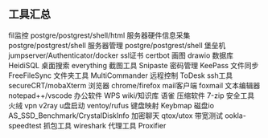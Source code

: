 ## 工具汇总

fil监控  postgre/postgrest/shell/html
服务器硬件信息采集  postgre/postgrest/shell
服务器管理  postgre/postgrest/shell
堡垒机  jumpserver/Authenticator/docker
ssl证书 certbot
画图  drawio
数据库  HeidiSQL
桌面搜索  everything
截图工具  Snipaste
密码管理  KeePass
文件同步  FreeFileSync
文件夹工具  MultiCommander
远程控制  ToDesk
ssh工具  secureCRT/mobaXterm
浏览器  chrome/firefox
mail客户端  foxmail
文本编辑器  notepad++/vscode
办公软件  WPS
wiki/知识库 语雀
压缩软件  7-zip
安全工具  火绒
vpn  v2ray
u盘启动  ventoy/rufus
键盘映射  Keybmap
磁盘io  AS_SSD_Benchmark/CrystalDiskInfo
加密聊天  qtox/utox
带宽测试  ookla-speedtest
抓包工具  wireshark
代理工具  Proxifier